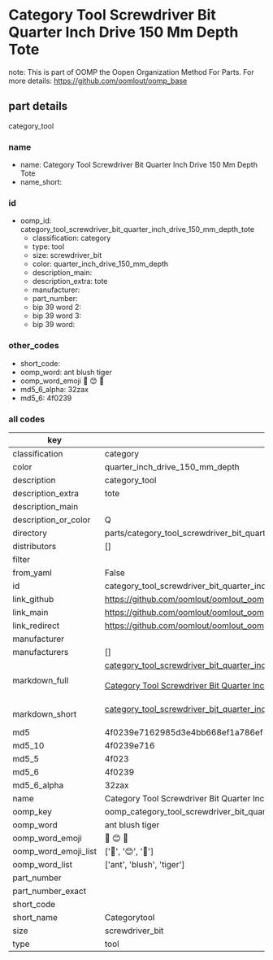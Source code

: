 # Category Tool Screwdriver Bit Quarter Inch Drive 150 Mm Depth Tote  

note: This is part of OOMP the Oopen Organization Method For Parts. For more details: https://github.com/oomlout/oomp_base

##  part details
  



category_tool



### name
* name: Category Tool Screwdriver Bit Quarter Inch Drive 150 Mm Depth Tote
* name_short: 
### id
* oomp_id: category_tool_screwdriver_bit_quarter_inch_drive_150_mm_depth_tote
  * classification: category
  * type: tool
  * size: screwdriver_bit
  * color: quarter_inch_drive_150_mm_depth
  * description_main: 
  * description_extra: tote
  * manufacturer: 
  * part_number: 
  * bip 39 word 2: 
  * bip 39 word 3: 
  * bip 39 word: 

### other_codes
* short_code: 
* oomp_word: ant blush tiger
* oomp_word_emoji :ant: :blush: :tiger:
* md5_6_alpha: 32zax
* md5_6: 4f0239









### all codes 
| key | value |  
| --- | --- |  
| classification | category |  
| color | quarter_inch_drive_150_mm_depth |  
| description | category_tool |  
| description_extra | tote |  
| description_main |  |  
| description_or_color | Q  |  
| directory | parts/category_tool_screwdriver_bit_quarter_inch_drive_150_mm_depth_tote |  
| distributors | [] |  
| filter |  |  
| from_yaml | False |  
| id | category_tool_screwdriver_bit_quarter_inch_drive_150_mm_depth_tote |  
| link_github | https://github.com/oomlout/oomlout_oomp_version_1_messy/tree/main/parts/category_tool_screwdriver_bit_quarter_inch_drive_150_mm_depth_tote |  
| link_main | https://github.com/oomlout/oomlout_oomp_version_1_messy/tree/main/parts/category_tool_screwdriver_bit_quarter_inch_drive_150_mm_depth_tote |  
| link_redirect | https://github.com/oomlout/oomlout_oomp_version_1_messy/tree/main/parts/category_tool_screwdriver_bit_quarter_inch_drive_150_mm_depth_tote |  
| manufacturer |  |  
| manufacturers | [] |  
| markdown_full | [category_tool_screwdriver_bit_quarter_inch_drive_150_mm_depth_tote](none)<br>[](none)<br>[Category Tool Screwdriver Bit Quarter Inch Drive 150 Mm Depth Tote](none)<br><br> |  
| markdown_short | [category_tool_screwdriver_bit_quarter_inch_drive_150_mm_depth_tote](none)<br><br> |  
| md5 | 4f0239e7162985d3e4bb668ef1a786ef |  
| md5_10 | 4f0239e716 |  
| md5_5 | 4f023 |  
| md5_6 | 4f0239 |  
| md5_6_alpha | 32zax |  
| name | Category Tool Screwdriver Bit Quarter Inch Drive 150 Mm Depth Tote |  
| oomp_key | oomp_category_tool_screwdriver_bit_quarter_inch_drive_150_mm_depth_tote |  
| oomp_word | ant blush tiger |  
| oomp_word_emoji | :ant: :blush: :tiger: |  
| oomp_word_emoji_list | [':ant:', ':blush:', ':tiger:'] |  
| oomp_word_list | ['ant', 'blush', 'tiger'] |  
| part_number |  |  
| part_number_exact |  |  
| short_code |  |  
| short_name | Categorytool |  
| size | screwdriver_bit |  
| type | tool |  
